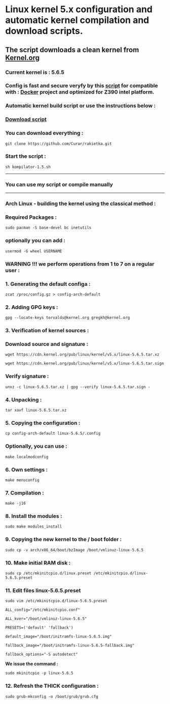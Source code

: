 
# Linux kernel 5.x configuration and automatic kernel compilation and download scripts.
## The script downloads a clean kernel from [Kernel.org](https://kernel.org)
### Current kernel is : 5.6.5
### Config is fast and secure veryfy by this [script](https://github.com/moby/moby/blob/master/contrib/check-config.sh) for compatible with : [Docker](https://docs.docker.com) project and optimized for Z390 intel platform.
### Automatic kernel build script or use the instructions below :
### [Download script](https://github.com/Curar/rakietka/releases/download/1.5/kompilator-1.5.sh)
### You can download everything :
`git clone https://github.com/Curar/rakietka.git`
### Start the script :
`sh kompilator-1.5.sh`
***
### You can use my script or compile manually
***
### Arch Linux - building the kernel using the classical method :
### Required Packages :
`sudo pacman -S base-devel bc inetutils`
### optionally you can add :
`usermod -G wheel USERNAME`
### WARNING !!! we perform operations from 1 to 7 on a regular user :
### 1. Generating the default configa :
 `zcat /proc/config.gz > config-arch-default`
### 2. Adding GPG keys :
 `gpg --locate-keys torvalds@kernel.org gregkh@kernel.org`
### 3. Verification of kernel sources :
### Download source and signature :
 `wget https://cdn.kernel.org/pub/linux/kernel/v5.x/linux-5.6.5.tar.xz`

 `wget https://cdn.kernel.org/pub/linux/kernel/v5.x/linux-5.6.5.tar.sign`
### Verify signature :
 `unxz -c linux-5.6.5.tar.xz | gpg --verify linux-5.6.5.tar.sign -`
### 4. Unpacking :
 `tar xavf linux-5.6.5.tar.xz`
### 5. Copying the configuration :
 `cp config-arch-default linux-5.6.5/.config`
### Optionally, you can use :
 `make localmodconfig`
### 6. Own settings :
 `make menuconfig`
### 7. Compilation :
 `make -j16`
### 8. Install the modules :
 `sudo make modules_install`
### 9. Copying the new kernel to the / boot folder :
 `sudo cp -v arch/x86_64/boot/bzImage /boot/vmlinuz-linux-5.6.5`
### 10. Make initial RAM disk :
 `sudo cp /etc/mkinitcpio.d/linux.preset /etc/mkinitcpio.d/linux-5.6.5.preset`
### 11. Edit files linux-5.6.5.preset
 `sudo vim /etc/mkinitcpio.d/linux-5.6.5.preset`

 ```
 ALL_config="/etc/mkinitcpio.conf"

 ALL_kver="/boot/vmlinuz-linux-5.6.5"

 PRESETS=('default' 'fallback')

 default_image="/boot/initramfs-linux-5.6.5.img"

 fallback_image="/boot/initramfs-linux-5.6.5-fallback.img"

 fallback_options="-S autodetect"
 ```

**We issue the command :**

 `sudo mkinitcpio -p linux-5.6.5`

### 12. Refresh the THICK configuration :
 `sudo grub-mkconfig -o /boot/grub/grub.cfg`

